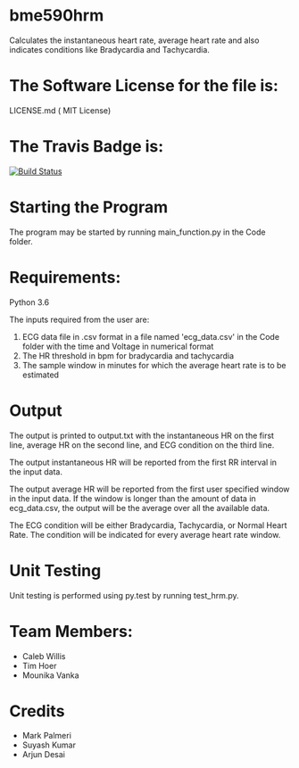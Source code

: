 # bme590hrm 
Calculates the instantaneous heart rate, average heart rate and also indicates conditions like Bradycardia and Tachycardia. 


The Software License for the file is:
=========
LICENSE.md ( MIT License)

The Travis Badge is:
=========
[![Build Status](https://travis-ci.org/MounikaVanka/bme590hrm.svg?branch=master)](https://travis-ci.org/MounikaVanka/bme590hrm)

Starting the Program
=========
The program may be started by running main_function.py in the Code folder. 

Requirements:
=========
Python 3.6

The inputs required from the user are:
1. ECG data file in .csv format in a file named 'ecg_data.csv' in the Code folder with the time and Voltage in numerical format
2. The HR threshold in bpm for bradycardia and tachycardia
3. The sample window in minutes for which the average heart rate is to be estimated

Output
=========
The output is printed to output.txt with the instantaneous HR on the first line, average HR on the second line, and ECG condition on the third line.

The output instantaneous HR will be reported from the first RR interval in the input data.

The output average HR will be reported from the first user specified window in the input data. If the window is longer than the amount of data in ecg_data.csv, the output will be the average over all the available data.

The ECG condition will be either Bradycardia, Tachycardia, or Normal Heart Rate. The condition will be indicated for every average heart rate window.


Unit Testing
=========
Unit testing is performed using py.test by running test_hrm.py.

Team Members:
======
+ Caleb Willis
+ Tim Hoer
+ Mounika Vanka


Credits
=======
* Mark Palmeri
* Suyash Kumar
* Arjun Desai


